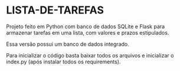 # LISTA-DE-TAREFAS
Projeto feito em Python com banco de dados SQLite e Flask para armazenar tarefas em uma lista, com valores e prazos estipulados.

Essa versão possui um banco de dados integrado.

Para inicializar o código basta baixar todos os arquivos e inicializar o index.py (após instalar todos os requirements).
